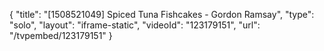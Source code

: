 {
    "title": "[1508521049] Spiced Tuna Fishcakes - Gordon Ramsay",
    "type": "solo",
    "layout": "iframe-static",
    "videoId": "123179151",
    "url": "\/tvpembed\/123179151"
}